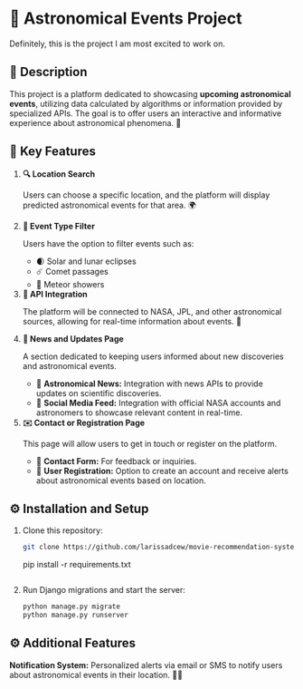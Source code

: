 <h1>🌌 Astronomical Events Project</h1>

<p>Definitely, this is the project I am most excited to work on.</p>

<h2>📜 Description</h2>
<p>
  This project is a platform dedicated to showcasing <strong>upcoming astronomical events</strong>, utilizing data calculated by algorithms or information provided by specialized APIs. The goal is to offer users an interactive and informative experience about astronomical phenomena. 🌠
</p>

<h2>🌟 Key Features</h2>

<ol>
  <li>
    <strong>🔍 Location Search</strong>
    <p>Users can choose a specific location, and the platform will display predicted astronomical events for that area. 🌍</p>
  </li>
  <li>
    <strong>📅 Event Type Filter</strong>
    <p>Users have the option to filter events such as:</p>
    <ul>
      <li>🌒 Solar and lunar eclipses</li>
      <li>☄️ Comet passages</li>
      <li>🌠 Meteor showers</li>
    </ul>
  </li>
  <li>
    <strong>🔗 API Integration</strong>
    <p>The platform will be connected to NASA, JPL, and other astronomical sources, allowing for real-time information about events. 🚀</p>
  </li>
  <li>
    <strong>📰 News and Updates Page</strong>
    <p>A section dedicated to keeping users informed about new discoveries and astronomical events.</p>
    <ul>
      <li>📰 <strong>Astronomical News:</strong> Integration with news APIs to provide updates on scientific discoveries.</li>
      <li>📱 <strong>Social Media Feed:</strong> Integration with official NASA accounts and astronomers to showcase relevant content in real-time.</li>
    </ul>
  </li>
  <li>
    <strong>✉️ Contact or Registration Page</strong>
    <p>This page will allow users to get in touch or register on the platform.</p>
    <ul>
      <li>📝 <strong>Contact Form:</strong> For feedback or inquiries.</li>
      <li>🔔 <strong>User Registration:</strong> Option to create an account and receive alerts about astronomical events based on location.</li>
    </ul>
  </li>
</ol>

## ⚙️ Installation and Setup
1. Clone this repository:
    ```bash
    git clone https://github.com/larissadcew/movie-recommendation-system
    ```
    pip install -r requirements.txt
    ```
2. Run Django migrations and start the server:
    ```bash
    python manage.py migrate
    python manage.py runserver
    ```

<h2>⚙️ Additional Features</h2>
<p>
  <strong>Notification System:</strong> Personalized alerts via email or SMS to notify users about astronomical events in their location. 📧📱
</p>
